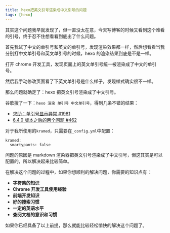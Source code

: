 ```yaml
---
title: hexo把英文引号渲染成中文引号的问题
tags: [hexo]
---
```


其实这个问题我早就发现了，但一直没太在意，今天写博客的时候又看到这个难看的引号，终于忍不住想看看到底出了什么问题。

首先我试了中文的单引号和英文的单引号，发现渲染效果都一样，然后想看看当我分别打中文单引号和英文单引号的时候，hexo 的渲染结果到底是不是一样。

打开 chrome 开发工具，发现页面上的英文单引号统一被渲染成了中文的单引号。

然后我手动修改页面看了下英文单引号是什么样子，发现样式确实很不一样。

那么问题就确定了：hexo 把英文引号渲染成了中文引号。

<!--more-->

谷歌搜了一下：`hexo 渲染 单引号 中文单引号`，得到几条不错的结果：

- [求助：单引号显示异常 #1981](https://github.com/hexojs/hexo/issues/1981)
- [6.4.0 版本之后的两个问题 #462](https://github.com/theme-next/hexo-theme-next/issues/462)

对于我所使用的`kramed`，只需要在`_config.yml`中配置：

```
kramed:
  smartypants: false
```

问题的原因是 markdown 渲染器把英文引号渲染成了中文引号，但这其实是可以配置的，所以解决起来比较简单。

在解决这个问题的过程中，如果你想顺利的解决问题，你需要的知识点有：

- **字符集的知识**
- **Chrome 开发工具使用经验**
- **前端开发知识**
- **好的搜索习惯**
- **一定的英语水平**
- **查阅文档的意识和习惯**

如果你已经具备了以上前提，那么就能比较轻松愉快的解决这个问题了。
